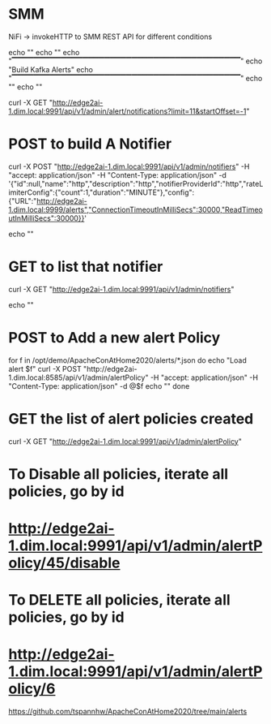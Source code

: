 # SMM

NiFi -> invokeHTTP to SMM REST API for different conditions

echo ""
echo ""
echo "▔▔▔▔▔▔▔▔▔▔▔▔▔▔▔▔▔▔▔▔▔▔▔▔▔▔▔▔▔▔▔▔▔▔▔▔▔▔▔▔▔▔"
echo "Build Kafka Alerts"
echo "▔▔▔▔▔▔▔▔▔▔▔▔▔▔▔▔▔▔▔▔▔▔▔▔▔▔▔▔▔▔▔▔▔▔▔▔▔▔▔▔▔▔"
echo ""
echo ""

curl -X GET "http://edge2ai-1.dim.local:9991/api/v1/admin/alert/notifications?limit=11&startOffset=-1"

# POST to build A Notifier

curl -X POST "http://edge2ai-1.dim.local:9991/api/v1/admin/notifiers" -H "accept: application/json" -H "Content-Type: application/json" -d '{"id":null,"name":"http","description":"http","notifierProviderId":"http","rateLimiterConfig":{"count":1,"duration":"MINUTE"},"config":{"URL":"http://edge2ai-1.dim.local:9999/alerts","ConnectionTimeoutInMilliSecs":30000,"ReadTimeoutInMilliSecs":30000}}'

echo ""

# GET to list that notifier
curl -X GET "http://edge2ai-1.dim.local:9991/api/v1/admin/notifiers"

echo ""

# POST to Add a new alert Policy
for f in /opt/demo/ApacheConAtHome2020/alerts/*.json
do 
  echo "Load alert $f"
  curl -X POST "http://edge2ai-1.dim.local:8585/api/v1/admin/alertPolicy" -H "accept: application/json" -H "Content-Type: application/json" -d @$f
  echo ""
done


# GET the list of alert policies created
curl -X GET "http://edge2ai-1.dim.local:9991/api/v1/admin/alertPolicy"

# To Disable all policies, iterate all policies, go by id
# http://edge2ai-1.dim.local:9991/api/v1/admin/alertPolicy/45/disable

# To DELETE all policies, iterate all policies, go by id
# http://edge2ai-1.dim.local:9991/api/v1/admin/alertPolicy/6

https://github.com/tspannhw/ApacheConAtHome2020/tree/main/alerts
